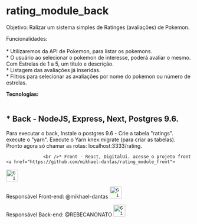# rating_module_back



Objetivo: Ralizar um sistema simples de Ratinges (avaliações) de Pokemon.

Funcionalidades: <br />
                  <br />* Utilizaremos da API de Pokemon, para listar os pokemons.
                  <br />* O usuário ao selecionar o pokemon de interesse, poderá avaliar o mesmo. Com Estrelas de 1 a 5, um titulo e descrição.
                  <br />* Listagem das avaliações já inseridas.
                  <br />* Filtros para selecionar as avaliações por nome do pokemon ou número de estrelas.

<b>Tecnologias:</b> <br />
                  <br /> <h2> * Back - NodeJS, Express, Next, Postgres 9.6. </h2>
                  <p> Para executar o back, Instale o postgres 9.6 - Crie a tabela "ratings".
                      <br /> execute o "yarn". Execute o Yarn knex:migrate (para criar as tabelas). 
                      <br />  Pronto agora só chamar as rotas: localhost:3333/rating. </p>
                  
                  
                  <br />* Front - React, DigitalUi. acesse o projeto front <a href="https://github.com/mikhael-dantas/rating_module_front">
  <code><img alt="GitHub do projeto front" width="32" src="https://www.flaticon.com/svg/static/icons/svg/733/733609.svg" /></code>
</a>
              

Responsável Front-end: @mikhael-dantas <a href="https://github.com/mikhael-dantas">
  <code><img alt="GitHub do Mikhael" width="32" src="https://www.flaticon.com/svg/static/icons/svg/733/733609.svg" /></code>
</a>

Responsável Back-end: @REBECANONATO <a href="https://github.com/REBECANONATO">
  <code><img alt="GitHub do Rebeca" width="32" src="https://www.flaticon.com/svg/static/icons/svg/733/733609.svg" /></code>
</a>


